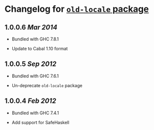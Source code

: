 # Changelog for [`old-locale` package](http://hackage.haskell.org/package/old-locale)

## 1.0.0.6  *Mar 2014*

  * Bundled with GHC 7.8.1

  * Update to Cabal 1.10 format

## 1.0.0.5  *Sep 2012*

  * Bundled with GHC 7.6.1

  * Un-deprecate `old-locale` package

## 1.0.0.4  *Feb 2012*

  * Bundled with GHC 7.4.1

  * Add support for SafeHaskell
